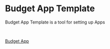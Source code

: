 <html>
<body>
<h1>Budget App Template</h1>
<div>
 <p>Budget App Template is a tool for setting up Apps</p>
</div>
<br/>

<p><p><a href="https://fallentol.github.io/CloudBudget/CB2/BudgetApp">Budget App</a></p></p>
 
</body>
</html>